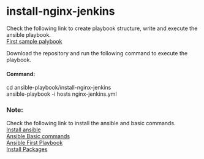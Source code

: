 # install-nginx-jenkins
Check the following link to create playbook structure, write and execute the ansible playbook.</br>
<a href="https://smarttechfunda.com/packages-installation-using-ansible-playbook/">First sample palybook</a>

Download the repository and run the following command to execute the playbook.
<h4>Command:</h4>
cd ansible-playbook/install-nginx-jenkins </br>
ansible-playbook -i hosts nginx-jenkins.yml

<h3>Note:</h3>
Check the following link to install the ansible and basic commands.</br>
<a href="https://smarttechfunda.com/automate-the-installation-of-ansible-on-centos-8/">Install ansible</a> </br>
<a href="https://smarttechfunda.com/ansible-basic-commands/">Ansible Basic commands</a> </br>
<a href="https://smarttechfunda.com/ansible-first-playbook/">Ansible First Playbook</a> </br>
<a href="https://smarttechfunda.com/packages-installation-using-ansible-playbook/">Install Packages</a>
